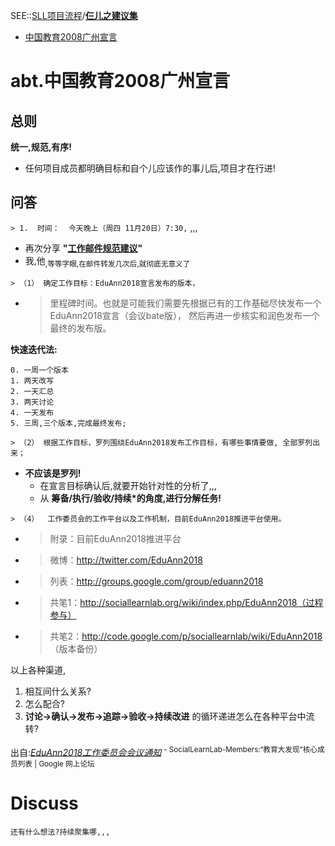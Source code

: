 

SEE::[SLL项目流程](SllProjectFlows.md)/**[仨儿之建议集](SllPrjZQ.md)**
  * [中国教育2008广州宣言](EduAnn2018.md)
# abt.中国教育2008广州宣言 #

## 总则 ##
**统一,规范,有序!**
  * 任何项目成员都明确目标和自个儿应该作的事儿后,项目才在行进!

## 问答 ##
`> 1.  时间：  今天晚上（周四 11月20日）7:30,`
,,,

  * 再次分享 **"[工作邮件规范建议](http://wiki.woodpecker.org.cn/moin/WkMailRule)"**
  * 我,他<sub>,等等字眼,在邮件转发几次后,就彻底无意义了</sub>

`> （1） 确定工作目标：EduAnn2018宣言发布的版本，`
  * > 里程碑时间。也就是可能我们需要先根据已有的工作基础尽快发布一个EduAnn2018宣言（会议bate版）， 然后再进一步核实和润色发布一个最终的发布版。

**快速迭代法:**
```
0. 一周一个版本
1. 两天改写
2. 一天汇总
3. 两天讨论
4. 一天发布
5. 三周,三个版本,完成最终发布;
```

`> （2） 根据工作目标，罗列围绕EduAnn2018发布工作目标，有哪些事情要做, 全部罗列出来；`
  * **不应该是罗列!**
    * 在宣言目标确认后,就要开始针对性的分析了,,,
    * 从 **筹备/执行/验收/持续\*的角度,进行分解任务!**

`> （4）  工作委员会的工作平台以及工作机制，目前EduAnn2018推进平台使用。`
  * > 附录：目前EduAnn2018推进平台
  * > 微博：http://twitter.com/EduAnn2018
  * > 列表：http://groups.google.com/group/eduann2018
  * > 共笔1：http://sociallearnlab.org/wiki/index.php/EduAnn2018（过程参与）
  * > 共笔2：http://code.google.com/p/sociallearnlab/wiki/EduAnn2018 （版本备份）

以上各种渠道,
  1. 相互间什么关系?
  1. 怎么配合?
  1. **讨论->确认->发布->追踪->验收->持续改进** 的循环递进怎么在各种平台中流转?


出自:_[EduAnn2018工作委员会会议通知](https://groups.google.com/group/sociallearnlab-members/browse_thread/thread/af654283a30b7189/e2f6fa97c1bb55db?lnk=gst&q=%E4%B9%9F%E5%B0%B1%E6%98%AF%E5%8F%AF%E8%83%BD%E6%88%91%E4%BB%AC%E9%9C%80%E8%A6%81%E5%85%88%E6%A0%B9%E6%8D%AE%E5%B7%B2%E6%9C%89%E7%9A%84%E5%B7%A5%E4%BD%9C%E5%9F%BA%E7%A1%80%E5%B0%BD%E5%BF%AB%E5%8F%91%E5%B8%83%E4%B8%80%E4%B8%AAEduAnn2018%E5%AE%A3%E8%A8%80%EF%BC%88%E4%BC%9A%E8%AE%AEbate%E7%89%88%EF%BC%89#e2f6fa97c1bb55db)_ <sup>- SocialLearnLab-Members:“教育大发现”核心成员列表 | Google 网上论坛</sup>


# Discuss #
`还有什么想法?持续聚集哪,,,`
